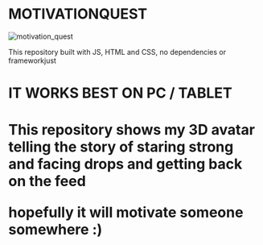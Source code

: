 # MOTIVATIONQUEST
![motivation_quest](https://github.com/Aofficial0/MOTIVATIONQUEST/assets/130147615/bb65fb79-03b5-4cc1-ac66-47af1bcb4c43)

This repository built with JS, HTML and CSS, no dependencies or frameworkjust 

<h1>IT WORKS BEST ON PC / TABLET <H1>
  
This repository shows  my 3D avatar telling the story of staring strong and facing drops and getting back on the feed 
  
  hopefully it will motivate someone somewhere :)
